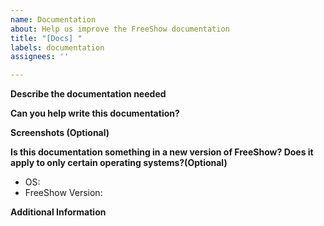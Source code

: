 ```yaml
---
name: Documentation
about: Help us improve the FreeShow documentation
title: "[Docs] "
labels: documentation
assignees: ''

---
```


**Describe the documentation needed**
<!-- A clear and concise description of the documentation. Is this a new section in the documentation or is a correction to current documentation needed? If the latter, then please provide a link to the section of the current documentation. -->

**Can you help write this documentation?**

**Screenshots (Optional)**
<!-- If applicable, add screenshots to help explain the needed documentation. -->

**Is this documentation something in a new version of FreeShow? Does it apply to only certain operating systems?(Optional)**
 - OS: <!-- [Windows/MacOS/Linux] -->
 - FreeShow Version: <!-- [e.g. 1.0.0] -->

**Additional Information**
<!-- Add any other information about the documentation here. -->
